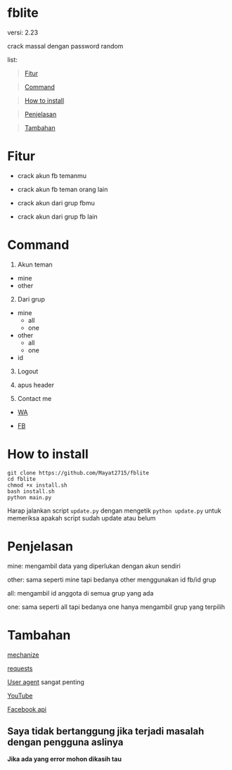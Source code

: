 # fblite

versi: 2.23

crack massal dengan password random

list:
> [Fitur](#fitur)

> [Command](#command)

> [How to install](#how-to-install)

> [Penjelasan](#penjelasan)

> [Tambahan](#tambahan)

# Fitur
- crack akun fb temanmu

- crack akun fb teman orang lain

- crack akun dari grup fbmu
  
- crack akun dari grup fb lain


# Command
1. Akun teman
  - mine
  - other

2. Dari grup
  - mine
    - all
    - one
  - other
    - all
    - one
  - id

3. Logout

4. apus header
  
5. Contact me
 - [WA](https://wa.me/62895640466851)
    
 - [FB](https://fb.me/mayat.mayat.58555)
    


# How to install
```
git clone https://github.com/Mayat2715/fblite
cd fblite
chmod +x install.sh
bash install.sh
python main.py
```

Harap jalankan script `update.py` dengan mengetik `python update.py` untuk memeriksa apakah script sudah update atau belum

# Penjelasan
mine: mengambil data yang diperlukan dengan akun sendiri

other: sama seperti mine tapi bedanya other menggunakan id fb/id grup

all: mengambil id anggota di semua grup yang ada

one: sama seperti all tapi bedanya one hanya mengambil grup yang terpilih

# Tambahan

[mechanize](https://pypi.org/project/mechanize/0.4.2/)

[requests](https://pypi.org/project/requests/2.22.0/)

[User agent](https://google.com/search?q=user+agent+checker) sangat penting

[YouTube](https://youtu.be/merW22uixKo)

[Facebook api](https://developers.facebook.com/docs/graph-api)

## Saya tidak bertanggung jika terjadi masalah dengan pengguna aslinya

**Jika ada yang error mohon dikasih tau**

